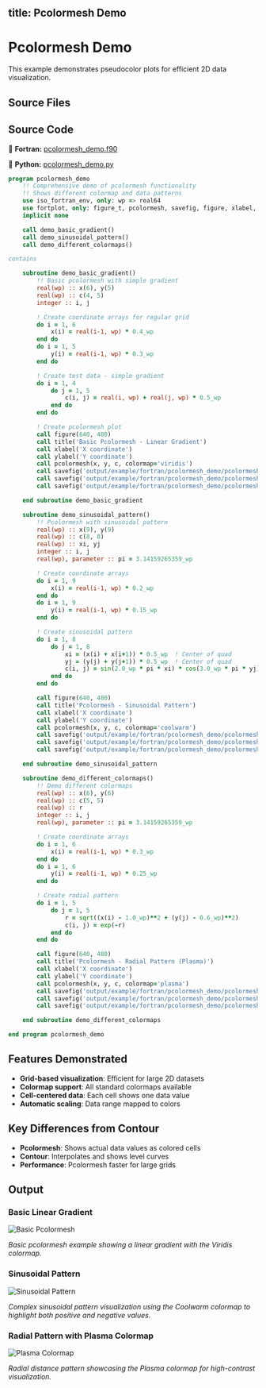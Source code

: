 title: Pcolormesh Demo
---

# Pcolormesh Demo

This example demonstrates pseudocolor plots for efficient 2D data visualization.

## Source Files

## Source Code

🔷 **Fortran:** [pcolormesh_demo.f90](https://github.com/lazy-fortran/fortplot/blob/main/example/fortran/pcolormesh_demo/pcolormesh_demo.f90)

🐍 **Python:** [pcolormesh_demo.py](https://github.com/lazy-fortran/fortplot/blob/main/example/python/pcolormesh_demo/pcolormesh_demo.py)

```fortran
program pcolormesh_demo
    !! Comprehensive demo of pcolormesh functionality
    !! Shows different colormap and data patterns
    use iso_fortran_env, only: wp => real64
    use fortplot, only: figure_t, pcolormesh, savefig, figure, xlabel, ylabel, title
    implicit none

    call demo_basic_gradient()
    call demo_sinusoidal_pattern()
    call demo_different_colormaps()

contains

    subroutine demo_basic_gradient()
        !! Basic pcolormesh with simple gradient
        real(wp) :: x(6), y(5)
        real(wp) :: c(4, 5)
        integer :: i, j

        ! Create coordinate arrays for regular grid
        do i = 1, 6
            x(i) = real(i-1, wp) * 0.4_wp
        end do
        do i = 1, 5
            y(i) = real(i-1, wp) * 0.3_wp
        end do

        ! Create test data - simple gradient
        do i = 1, 4
            do j = 1, 5
                c(i, j) = real(i, wp) + real(j, wp) * 0.5_wp
            end do
        end do

        ! Create pcolormesh plot
        call figure(640, 480)
        call title('Basic Pcolormesh - Linear Gradient')
        call xlabel('X coordinate')
        call ylabel('Y coordinate')
        call pcolormesh(x, y, c, colormap='viridis')
        call savefig('output/example/fortran/pcolormesh_demo/pcolormesh_basic.png')
        call savefig('output/example/fortran/pcolormesh_demo/pcolormesh_basic.pdf')
        call savefig('output/example/fortran/pcolormesh_demo/pcolormesh_basic.txt')

    end subroutine demo_basic_gradient

    subroutine demo_sinusoidal_pattern()
        !! Pcolormesh with sinusoidal pattern
        real(wp) :: x(9), y(9)
        real(wp) :: c(8, 8)
        real(wp) :: xi, yj
        integer :: i, j
        real(wp), parameter :: pi = 3.14159265359_wp

        ! Create coordinate arrays
        do i = 1, 9
            x(i) = real(i-1, wp) * 0.2_wp
        end do
        do i = 1, 9
            y(i) = real(i-1, wp) * 0.15_wp
        end do

        ! Create sinusoidal pattern
        do i = 1, 8
            do j = 1, 8
                xi = (x(i) + x(i+1)) * 0.5_wp  ! Center of quad
                yj = (y(j) + y(j+1)) * 0.5_wp  ! Center of quad
                c(i, j) = sin(2.0_wp * pi * xi) * cos(3.0_wp * pi * yj)
            end do
        end do

        call figure(640, 480)
        call title('Pcolormesh - Sinusoidal Pattern')
        call xlabel('X coordinate')
        call ylabel('Y coordinate')
        call pcolormesh(x, y, c, colormap='coolwarm')
        call savefig('output/example/fortran/pcolormesh_demo/pcolormesh_sinusoidal.png')
        call savefig('output/example/fortran/pcolormesh_demo/pcolormesh_sinusoidal.pdf')
        call savefig('output/example/fortran/pcolormesh_demo/pcolormesh_sinusoidal.txt')

    end subroutine demo_sinusoidal_pattern

    subroutine demo_different_colormaps()
        !! Demo different colormaps
        real(wp) :: x(6), y(6)
        real(wp) :: c(5, 5)
        real(wp) :: r
        integer :: i, j
        real(wp), parameter :: pi = 3.14159265359_wp

        ! Create coordinate arrays
        do i = 1, 6
            x(i) = real(i-1, wp) * 0.3_wp
        end do
        do i = 1, 6
            y(i) = real(i-1, wp) * 0.25_wp
        end do

        ! Create radial pattern
        do i = 1, 5
            do j = 1, 5
                r = sqrt((x(i) - 1.0_wp)**2 + (y(j) - 0.6_wp)**2)
                c(i, j) = exp(-r)
            end do
        end do

        call figure(640, 480)
        call title('Pcolormesh - Radial Pattern (Plasma)')
        call xlabel('X coordinate')
        call ylabel('Y coordinate')
        call pcolormesh(x, y, c, colormap='plasma')
        call savefig('output/example/fortran/pcolormesh_demo/pcolormesh_plasma.png')
        call savefig('output/example/fortran/pcolormesh_demo/pcolormesh_plasma.pdf')
        call savefig('output/example/fortran/pcolormesh_demo/pcolormesh_plasma.txt')

    end subroutine demo_different_colormaps

end program pcolormesh_demo
```

## Features Demonstrated

- **Grid-based visualization**: Efficient for large 2D datasets
- **Colormap support**: All standard colormaps available
- **Cell-centered data**: Each cell shows one data value
- **Automatic scaling**: Data range mapped to colors

## Key Differences from Contour

- **Pcolormesh**: Shows actual data values as colored cells
- **Contour**: Interpolates and shows level curves
- **Performance**: Pcolormesh faster for large grids

## Output

### Basic Linear Gradient

![Basic Pcolormesh](media/examples/pcolormesh_basic.png)

*Basic pcolormesh example showing a linear gradient with the Viridis colormap.*

### Sinusoidal Pattern

![Sinusoidal Pattern](media/examples/pcolormesh_sinusoidal.png)

*Complex sinusoidal pattern visualization using the Coolwarm colormap to highlight both positive and negative values.*

### Radial Pattern with Plasma Colormap

![Plasma Colormap](media/examples/pcolormesh_plasma.png)

*Radial distance pattern showcasing the Plasma colormap for high-contrast visualization.*

